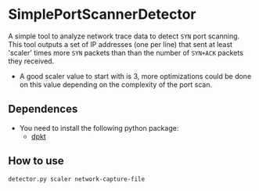 # SimplePortScannerDetector
A simple tool to analyze network trace data to detect `SYN` port scanning. This tool outputs a set of IP addresses (one per line) that sent at least 'scaler' times more `SYN` packets than than the number of `SYN+ACK` packets they received.
- A good scaler value to start with is 3, more optimizations could be done on this value depending on the complexity of the port scan.

## Dependences
- You need to install the following python package:
  - [dpkt](https://github.com/kbandla/dpkt)

## How to use
`detector.py scaler network-capture-file`
